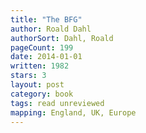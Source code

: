 ```yaml
---
title: "The BFG"
author: Roald Dahl
authorSort: Dahl, Roald
pageCount: 199
date: 2014-01-01
written: 1982
stars: 3
layout: post
category: book
tags: read unreviewed
mapping: England, UK, Europe
---
```

